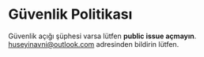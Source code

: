 # Güvenlik Politikası

Güvenlik açığı şüphesi varsa lütfen **public issue açmayın**.  
huseyinavni@outlook.com adresinden bildirin lütfen.   
